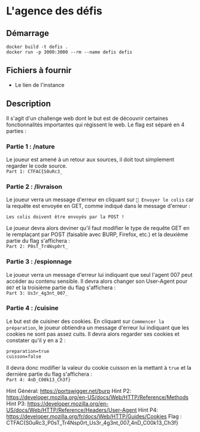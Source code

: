 # L'agence des défis

## Démarrage

```
docker build -t defis .
docker run -p 3000:3000 --rm --name defis defis
```

## Fichiers à fournir

- Le lien de l'instance

## Description

Il s'agit d'un challenge web dont le but est de découvrir certaines fonctionnalités importantes qui régissent le web. Le flag est séparé en 4 parties :

### Partie 1 : /nature  
Le joueur est amené à un retour aux sources, il doit tout simplement regarder le code source.  
`Part 1: CTFAC{S0uRc3_`

### Partie 2 : /livraison  
Le joueur verra un message d'erreur en cliquant sur `🚚 Envoyer le colis` car la requête est envoyée en GET, comme indiqué dans le message d'erreur :  
```
Les colis doivent être envoyés par la POST !
```
Le joueur devra alors deviner qu'il faut modifier le type de requête GET en le remplaçant par POST (faisable avec BURP, Firefox, etc.) et la deuxième partie du flag s'affichera :  
`Part 2: P0sT_Tr4Nsp0rt_`

### Partie 3 : /espionnage  
Le joueur verra un message d'erreur lui indiquant que seul l'agent 007 peut accéder au contenu sensible. Il devra alors changer son User-Agent pour `007` et la troisième partie du flag s'affichera :  
`Part 3: Us3r_4g3nt_007_`

### Partie 4 : /cuisine  
Le but est de cuisiner des cookies. En cliquant sur `Commencer la préparation`, le joueur obtiendra un message d'erreur lui indiquant que les cookies ne sont pas assez cuits. Il devra alors regarder ses cookies et constater qu'il y en a 2 :  
```
preparation=true
cuisson=false
```
Il devra donc modifier la valeur du cookie cuisson en la mettant à `true` et la dernière partie du flag s'affichera :  
`Part 4: 4nD_C00k13_Ch3f}`

Hint Général: https://portswigger.net/burp 
Hint P2: https://developer.mozilla.org/en-US/docs/Web/HTTP/Reference/Methods
Hint P3: https://developer.mozilla.org/en-US/docs/Web/HTTP/Reference/Headers/User-Agent
Hint P4: https://developer.mozilla.org/fr/docs/Web/HTTP/Guides/Cookies
Flag : CTFAC{S0uRc3_P0sT_Tr4Nsp0rt_Us3r_4g3nt_007_4nD_C00k13_Ch3f}